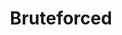 ---
layout: collection
title: Bruteforced
excerpt: A collection of articles on data structures, algorithms, competitive programming, and Leetcode. Oh oh.. and there are some interview preparation goodies too!
header:
  overlay_image: /assets/images/pages/blog-2.jpg
  overlay_filter: 0.5
collection: blog
permalink: /blog/page2/
author_profile: true
---